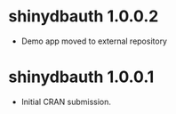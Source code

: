 # shinydbauth 1.0.0.2

* Demo app moved to external repository

# shinydbauth 1.0.0.1

* Initial CRAN submission.
